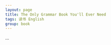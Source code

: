 ```yaml
---
layout: page
title: The Only Grammar Book You'll Ever Need
tags: 读书 English
group: book
---
```


...
